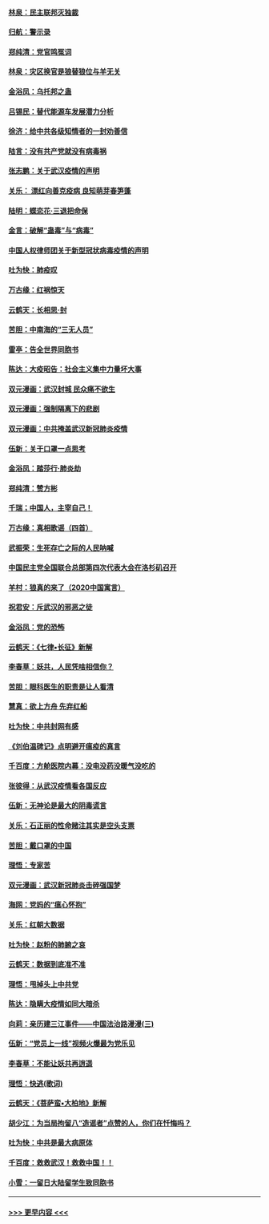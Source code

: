 #### [林泉：民主联邦灭独裁](../pages/nsc993/n11870998.md?t=02160255) 
#### [归航：警示录](../pages/nsc993/n11870963.md?t=02160255) 
#### [郑纯清：党官鸣冤词](../pages/nsc993/n11870938.md?t=02160255) 
#### [林泉：灾区换官是狼替狼位与羊无关](../pages/nsc993/n11870896.md?t=02160255) 
#### [金浴凤：乌托邦之蛊](../pages/nsc993/n11870879.md?t=02160255) 
#### [吕锡民：替代能源车发展潜力分析](../pages/nsc993/n11870656.md?t=02160255) 
#### [徐济：给中共各级知情者的一封劝善信](../pages/nsc993/n11868561.md?t=02160255) 
#### [陆言：没有共产党就没有病毒祸](../pages/nsc993/n11868232.md?t=02160255) 
#### [张志鹏：关于武汉疫情的声明](../pages/nsc993/n11867182.md?t=02160255) 
#### [关乐： 漂红向善克疫病 良知萌芽春笋蓬](../pages/nsc993/n11865710.md?t=02160255) 
#### [陆明：蝶恋花‧三退把命保](../pages/nsc993/n11865673.md?t=02160255) 
#### [金言：破解“蛊毒”与“病毒”](../pages/nsc993/n11864103.md?t=02160255) 
#### [中国人权律师团关于新型冠状病毒疫情的声明](../pages/nsc993/n11864249.md?t=02160255) 
#### [吐为快：肺疫叹](../pages/nsc993/n11864027.md?t=02160255) 
#### [万古缘：红祸惊天](../pages/nsc993/n11864079.md?t=02160255) 
#### [云鹤天：长相思‧封](../pages/nsc993/n11864006.md?t=02160255) 
#### [苦胆：中南海的“三无人员”](../pages/nsc993/n11862997.md?t=02160255) 
#### [雷亭：告全世界同胞书](../pages/nsc993/n11862572.md?t=02160255) 
#### [陈达：大疫昭告：社会主义集中力量坏大事](../pages/nsc993/n11859419.md?t=02160255) 
#### [双元漫画：武汉封城 民众痛不欲生](../pages/nsc993/n11859287.md?t=02160255) 
#### [双元漫画：强制隔离下的悲剧](../pages/nsc993/n11859244.md?t=02160255) 
#### [双元漫画：中共掩盖武汉新冠肺炎疫情](../pages/nsc993/n11858249.md?t=02160255) 
#### [伍新：关于口罩一点思考](../pages/nsc993/n11859195.md?t=02160255) 
#### [金浴凤：踏莎行‧肺炎劫](../pages/nsc993/n11858227.md?t=02160255) 
#### [郑纯清：赞方彬](../pages/nsc993/n11856803.md?t=02160255) 
#### [千瑞；中国人，主宰自己！](../pages/nsc993/n11856793.md?t=02160255) 
#### [万古缘：真相歌谣（四首）](../pages/nsc993/n11856263.md?t=02160255) 
#### [武振荣：生死存亡之际的人民呐喊](../pages/nsc993/n11856256.md?t=02160255) 
#### [中国民主党全国联合总部第四次代表大会在洛杉矶召开](../pages/nsc993/n11856344.md?t=02160255) 
#### [羊村：狼真的来了（2020中国寓言）](../pages/nsc993/n11856229.md?t=02160255) 
#### [祝君安：斥武汉的邪恶之徒](../pages/nsc993/n11855861.md?t=02160255) 
#### [金浴凤：党的恐怖](../pages/nsc993/n11855849.md?t=02160255) 
#### [云鹤天：《七律▪长征》新解](../pages/nsc993/n11855479.md?t=02160255) 
#### [李春草：妖共，人民凭啥相信你？](../pages/nsc993/n11855196.md?t=02160255) 
#### [苦胆：眼科医生的职责是让人看清](../pages/nsc993/n11853840.md?t=02160255) 
#### [慧真：欲上方舟 先弃红船](../pages/nsc993/n11853483.md?t=02160255) 
#### [吐为快：中共封网有感](../pages/nsc993/n11852575.md?t=02160255) 
#### [《刘伯温碑记》点明避开瘟疫的真言](../pages/nsc993/n11852128.md?t=02160255) 
#### [千百度：方舱医院内幕：没电没药没暖气没吃的](../pages/nsc993/n11850211.md?t=02160255) 
#### [张彼得：从武汉疫情看各国反应](../pages/nsc993/n11850102.md?t=02160255) 
#### [伍新：无神论是最大的阴毒谎言](../pages/nsc993/n11846129.md?t=02160255) 
#### [关乐：石正丽的性命赌注其实是空头支票](../pages/nsc993/n11846109.md?t=02160255) 
#### [苦胆：戴口罩的中国](../pages/nsc993/n11845576.md?t=02160255) 
#### [理悟：专家苦](../pages/nsc993/n11845564.md?t=02160255) 
#### [双元漫画：武汉新冠肺炎击碎强国梦](../pages/nsc993/n11843320.md?t=02160255) 
#### [海网：党妈的“瘟心怀抱”](../pages/nsc993/n11840740.md?t=02160255) 
#### [关乐：红朝大数据](../pages/nsc993/n11840675.md?t=02160255) 
#### [吐为快：赵粉的肺腑之哀](../pages/nsc993/n11840618.md?t=02160255) 
#### [云鹤天：数据到底准不准](../pages/nsc993/n11840325.md?t=02160255) 
#### [理悟：甩掉头上中共党](../pages/nsc993/n11838826.md?t=02160255) 
#### [陈达：隐瞒大疫情如同大暗杀](../pages/nsc993/n11838771.md?t=02160255) 
#### [向莉：亲历建三江事件——中国法治路漫漫(三)](../pages/nsc993/n11831825.md?t=02160255) 
#### [伍新：“党员上一线”视频火爆最为党乐见](../pages/nsc993/n11838200.md?t=02160255) 
#### [李春草：不能让妖共再逍遥](../pages/nsc993/n11838102.md?t=02160255) 
#### [理悟：快逃(歌词)](../pages/nsc993/n11838083.md?t=02160255) 
#### [云鹤天：《菩萨蛮▪大柏地》新解](../pages/nsc993/n11838059.md?t=02160255) 
#### [胡少江：为当局拘留八“造谣者”点赞的人，你们在忏悔吗？](../pages/nsc993/n11836801.md?t=02160255) 
#### [吐为快：中共是最大病原体](../pages/nsc993/n11836748.md?t=02160255) 
#### [千百度：救救武汉！救救中国！！](../pages/nsc993/n11836145.md?t=02160255) 
#### [小雪：一留日大陆留学生致同胞书](../pages/nsc993/n11834624.md?t=02160255) 

----
#### [ >>> 更早内容 <<< ](../indexes/nsc993-earlier.md)
